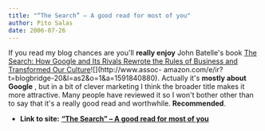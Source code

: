 ```yaml
---
title: "“The Search” – A good read for most of you"
author: Pito Salas
date: 2006-07-26
---
```


If you read my blog chances are you'll **really enjoy** John Batelle's book
[The Search: How Google and Its Rivals Rewrote the Rules of Business and
Transformed Our
Culture](<http://www.amazon.com/exec/obidos/redirect?link_code=as2&path=ASIN/1591840880&tag=blogbridge-20&camp=1789&creative=9325>)![](http://www.assoc-
amazon.com/e/ir?t=blogbridge-20&l=as2&o=1&a=1591840880). Actually it's
**mostly about Google** , but in a bit of clever marketing I think the broader
title makes it more attractive. Many people have reviewed it so I won't bother
other than to say that it's a really good read and worthwhile.
**Recommended**.


* **Link to site:** **[“The Search” – A good read for most of you](None)**
